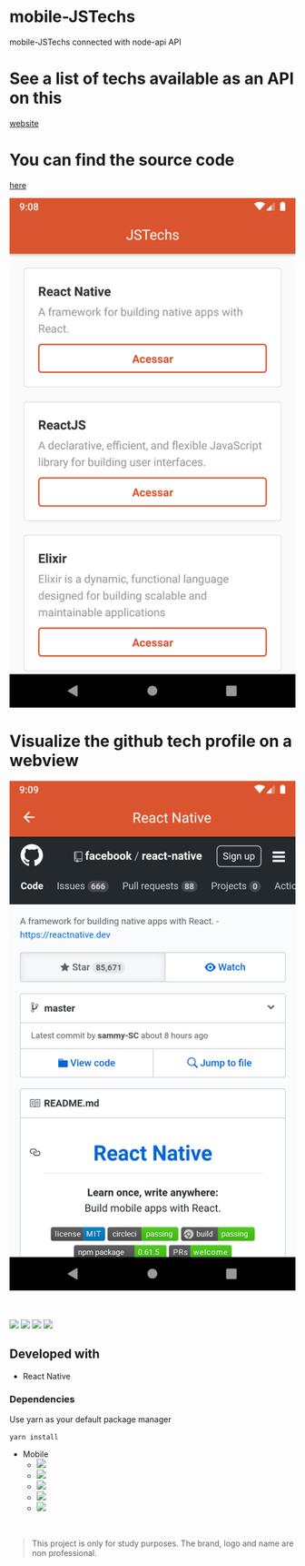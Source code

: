 # mobile-JSTechs
mobile-JSTechs connected with node-api API 

# See a list of techs available as an API on this 
<a href="https://node-api-jshuntt.herokuapp.com/api/products">website</a>

# You can find the source code
<a href="https://github.com/marcelogaldino/node-api">here</a>

<p align="center">
    <img src="/assets/App.png">
</p>

# Visualize the github tech profile on a webview

<p align="center">
    <img src="/assets/webview.png">
</p>

<br>
<br>

<img src="https://img.shields.io/github/stars/marcelogaldino/mobile-JSTechs"/>
<img src="https://img.shields.io/github/forks/marcelogaldino/mobile-JSTechs"/>
<img src="https://img.shields.io/github/issues/marcelogaldino/mobile-JSTechs"/>
<img src="https://img.shields.io/github/license/marcelogaldino/mobile-JSTechs"/>

## Developed with

- React Native

### Dependencies

<p>
Use yarn as your default package manager

```
yarn install
``` 
</p>

- Mobile
    - <img src="https://img.shields.io/badge/reactNativeGestureHandler-^1.6.1-purple"/> 
    - <img src="https://img.shields.io/badge/react-navigation-stack-^2.3.4-purple"/> 
    - <img src="https://img.shields.io/badge/reactNativeWebview-^9.0.1-purple"/> 
    - <img src="https://img.shields.io/badge/react-navigation-2.18.3-purple"/> 
    - <img src="https://img.shields.io/badge/axios-^0.19.2-purple"/> 

<br>


<blockquote alt="[ignore]">
<p>
This project is only for study purposes. The brand, logo and name are non professional.
</p>
</blockquote>